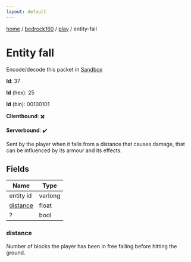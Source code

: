 ```yaml
---
layout: default
---
```


[home](/)  /  [bedrock160](/protocol/bedrock160)  /  [play](/protocol/bedrock160/play)  /  entity-fall

# Entity fall

Encode/decode this packet in [Sandbox](../../../sandbox/bedrock160#Play.EntityFall)

**Id**: 37

**Id** (hex): 25

**Id** (bin): 00100101

**Clientbound**: ✖️

**Serverbound**: ✔️

Sent by the player when it falls from a distance that causes damage, that can be influenced by its armour and its effects.

## Fields

Name | Type
---|---
entity id | varlong
[distance](#distance) | float
? | bool

### distance

Number of blocks the player has been in free falling before hitting the ground.
